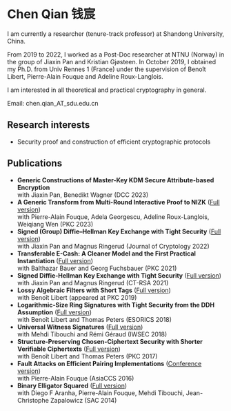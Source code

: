 # Chen Qian 钱宸
I am currently a researcher (tenure-track professor) at Shandong University, China.

From 2019 to 2022, I worked as a Post-Doc researcher at NTNU (Norway) in the group of Jiaxin Pan and Kristian Gjøsteen. In October 2019, I obtained my Ph.D. from Univ Rennes 1 (France) under the supervision of Benoît Libert, Pierre-Alain Fouque and Adeline Roux-Langlois. 

I am interested in all theoretical and practical cryptography in general.

<!---Here is my detailed CV: [Chinese Version](CV/CV_ChenQian_Chinese.pdf)/[English Version](CV/CV_ChenQian_English.pdf).-->

Email: chen.qian_AT_sdu.edu.cn

## Research interests

- Security proof and construction of efficient cryptographic protocols

## Publications
- **Generic Constructions of Master-Key KDM Secure Attribute-based Encryption** \
  with Jiaxin Pan, Benedikt Wagner (DCC 2023)
- **A Generic Transform from Multi-Round Interactive Proof to NIZK** ([Full version](https://eprint.iacr.org/2023/334))\
  with Pierre-Alain Fouque, Adela Georgescu, Adeline Roux-Langlois, Weiqiang Wen (PKC 2023)
- **Signed (Group) Diffie–Hellman Key Exchange with Tight Security** ([Full version](https://link.springer.com/article/10.1007/s00145-022-09438-y))\
  with Jiaxin Pan and Magnus Ringerud (Journal of Cryptology 2022)
- **Transferable E-Cash: A Cleaner Model and the First Practical Instantiation** ([Full version](https://eprint.iacr.org/2020/1400))\
  with Balthazar Bauer and  Georg Fuchsbauer (PKC 2021)
- **Signed Diffie-Hellman Key Exchange with Tight Security** ([Full version](https://eprint.iacr.org/2021/607))  \
  with Jiaxin Pan and Magnus Ringerud (CT-RSA 2021)
- **Lossy Algebraic Filters with Short Tags**  ([Full version](https://hal.inria.fr/hal-02124968))\
  with Benoît Libert (appeared at PKC 2019)
- **Logarithmic-Size Ring Signatures with Tight Security from the DDH Assumption**  ([Full version](MyPapers/tight-ring-sig-full-version.pdf))\
  with Benoît Libert and Thomas Peters (ESORICS 2018)
- **Universal Witness Signatures**  ([Full version](https://hal.archives-ouvertes.fr/hal-01814279/))\
  with Mehdi Tibouchi and Rémi Géraud (IWSEC 2018)
- **Structure-Preserving Chosen-Ciphertext Security with Shorter Verifiable Ciphertexts** ([Full version](MyPapers/SP-CCA-PKC17_full-version.pdf)) \
  with Benoît Libert and Thomas Peters (PKC 2017)
- **Fault Attacks on Efficient Pairing Implementations**  ([Conference version](https://dl.acm.org/doi/10.1145/2897845.2897907))\
  with Pierre-Alain Fouque (AsiaCCS 2016)
- **Binary Elligator Squared**  ([Full version](https://eprint.iacr.org/2014/486))\
  with Diego F Aranha, Pierre-Alain Fouque, Mehdi Tibouchi, Jean-Christophe Zapalowicz (SAC 2014)
